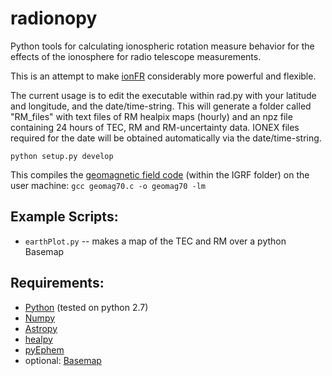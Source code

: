 # radionopy
Python tools for calculating ionospheric rotation measure behavior for the effects of
the ionosphere for radio telescope measurements.

This is an attempt to make [ionFR](http://sourceforge.net/projects/ionfr) considerably more powerful
and flexible.

The current usage is to edit the executable within rad.py with your latitude and longitude, and the date/time-string. This will generate a folder called "RM_files" with text files of RM healpix maps (hourly) and an npz file containing 24 hours of TEC, RM and RM-uncertainty data. IONEX files required for the date will be obtained automatically via the date/time-string.

`python setup.py develop`

This compiles the [geomagnetic field code](https://www.ngdc.noaa.gov/geomag/WMM/soft.shtml) (within the IGRF folder) 
on the user machine:
`gcc geomag70.c -o geomag70 -lm`


Example Scripts:
-------------
* `earthPlot.py` -- makes a map of the TEC and RM over a python Basemap

Requirements:
-------------
* [Python](http://www.python.org/) (tested on python 2.7)
* [Numpy](http://scipy.org/)
* [Astropy](http://www.astropy.org/)
* [healpy](http://healpy.readthedocs.org/)
* [pyEphem](https://pypi.python.org/pypi/ephem/)
* optional: [Basemap](http://matplotlib.org/basemap/users/index.html)
